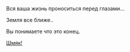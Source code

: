Вся ваша жизнь проноситься перед глазами...




Земля все ближе..


Вы понимаете что это конец.

[  Шмяк!](../zefir.md)
